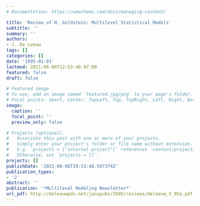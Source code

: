 ```yaml
---
# Documentation: https://wowchemy.com/docs/managing-content/

title: 'Review of H. Goldstein: Multilevel Statistical Models'
subtitle: ''
summary: ''
authors:
- J. De Leeuw
tags: []
categories: []
date: '1995-01-01'
lastmod: 2021-06-06T12:53:48-07:00
featured: false
draft: false

# Featured image
# To use, add an image named `featured.jpg/png` to your page's folder.
# Focal points: Smart, Center, TopLeft, Top, TopRight, Left, Right, BottomLeft, Bottom, BottomRight.
image:
  caption: ''
  focal_point: ''
  preview_only: false

# Projects (optional).
#   Associate this post with one or more of your projects.
#   Simply enter your project's folder or file name without extension.
#   E.g. `projects = ["internal-project"]` references `content/project/deep-learning/index.md`.
#   Otherwise, set `projects = []`.
projects: []
publishDate: '2021-06-06T19:53:48.597374Z'
publication_types:
- '2'
abstract: ''
publication: '*Multilevel Modeling Newsletter*'
url_pdf: http://deleeuwpdx.net/janspubs/1995/reviews/deleeuw_V_95a.pdf
---
```

